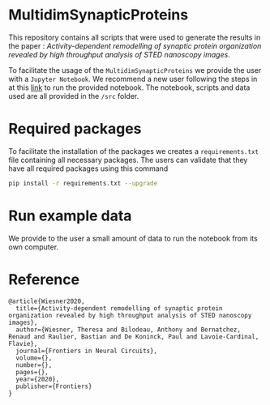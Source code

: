 # MultidimSynapticProteins

This repository contains all scripts that were used to generate the results in the paper : _Activity-dependent remodelling of synaptic protein organization revealed by high throughput analysis of STED nanoscopy images_.

To facilitate the usage of the `MultidimSynapticProteins` we provide the user with a `Jupyter Notebook`. We recommend a new user following the steps in at this [link](https://jupyter.readthedocs.io/en/latest/running.html) to run the provided notebook. The notebook, scripts and data used are all provided in the `/src` folder.

# Required packages 

To facilitate the installation of the packages we creates a `requirements.txt` file containing all necessary packages. The users can validate that they have all required packages using this command
```bash
pip install -r requirements.txt --upgrade
```

# Run example data

We provide to the user a small amount of data to run the notebook from its own computer. 

# Reference
```
@article{Wiesner2020,
  title={Activity-dependent remodelling of synaptic protein organization revealed by high throughput analysis of STED nanoscopy images},
  author={Wiesner, Theresa and Bilodeau, Anthony and Bernatchez, Renaud and Raulier, Bastian and De Koninck, Paul and Lavoie-Cardinal, Flavie},
  journal={Frontiers in Neural Circuits},
  volume={},
  number={},
  pages={},
  year={2020},
  publisher={Frontiers}
}
```
